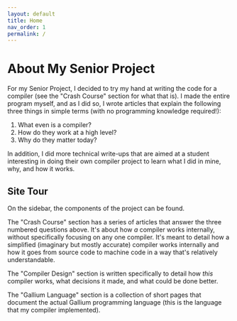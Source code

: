 ```yaml
---
layout: default
title: Home
nav_order: 1
permalink: /
---
```


# About My Senior Project

For my Senior Project, I decided to try my hand at writing the code for a compiler (see the "Crash Course" section 
for what that is). I made the entire program myself, and as I did so, I wrote articles that explain the following
three things in simple terms (with no programming knowledge required!):

1. What even is a compiler? 
3. How do they work at a high level?
2. Why do they matter today?

In addition, I did more technical write-ups that are aimed at a student interesting in doing their own compiler project
to learn what I did in mine, why, and how it works. 

## Site Tour

On the sidebar, the components of the project can be found. 

The "Crash Course" section has a series of articles that answer the three numbered questions above. It's about how *a* compiler works internally, 
without specifically focusing on any one compiler. It's meant to detail how
a simplified (imaginary but mostly accurate) compiler works internally and 
how it goes from source code to machine code in a way that's relatively
understandable.

The "Compiler Design" section is written specifically to detail how *this*
compiler works, what decisions it made, and what could be done better. 

The "Gallium Language" section is a collection of short pages that document
the actual Gallium programming language (this is the language that my 
compiler implemented).